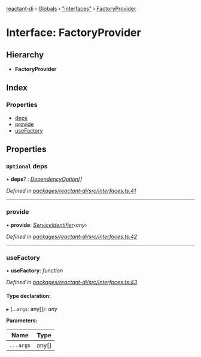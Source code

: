 [reactant-di](../README.md) › [Globals](../globals.md) › ["interfaces"](../modules/_interfaces_.md) › [FactoryProvider](_interfaces_.factoryprovider.md)

# Interface: FactoryProvider

## Hierarchy

* **FactoryProvider**

## Index

### Properties

* [deps](_interfaces_.factoryprovider.md#optional-deps)
* [provide](_interfaces_.factoryprovider.md#provide)
* [useFactory](_interfaces_.factoryprovider.md#usefactory)

## Properties

### `Optional` deps

• **deps**? : *[DependencyOption](../modules/_interfaces_.md#dependencyoption)[]*

*Defined in [packages/reactant-di/src/interfaces.ts:41](https://github.com/unadlib/reactant/blob/ecdc150/packages/reactant-di/src/interfaces.ts#L41)*

___

###  provide

• **provide**: *[ServiceIdentifier](../modules/_interfaces_.md#serviceidentifier)‹any›*

*Defined in [packages/reactant-di/src/interfaces.ts:42](https://github.com/unadlib/reactant/blob/ecdc150/packages/reactant-di/src/interfaces.ts#L42)*

___

###  useFactory

• **useFactory**: *function*

*Defined in [packages/reactant-di/src/interfaces.ts:43](https://github.com/unadlib/reactant/blob/ecdc150/packages/reactant-di/src/interfaces.ts#L43)*

#### Type declaration:

▸ (...`args`: any[]): *any*

**Parameters:**

Name | Type |
------ | ------ |
`...args` | any[] |
